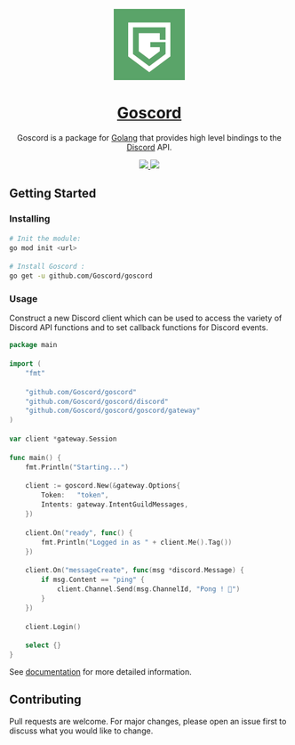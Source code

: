 <p align="center">
  <a href="https://goscord.dev">
    <img src="./resource/logo.png" height="128">
    <h1 align="center">Goscord</h1>
  </a>
</p>

<p align="center">Goscord is a package for <a href="https://golang.org">Golang</a> that provides high level bindings to the <a href="https://discord.com">Discord</a> API.</p>

<p align="center">
  <a href="https://discord.gg/6Np8sbyHXt">
    <img src="https://badgen.net/badge/icon/Discord?icon=discord&label">
  </a>
  <a href="https://goscord.dev">
    <img src="https://badgen.net/badge/icon/Website?icon=chrome&label">
  </a>
</p>

## Getting Started
### Installing
```sh
# Init the module:
go mod init <url> 

# Install Goscord :
go get -u github.com/Goscord/goscord
```

### Usage
Construct a new Discord client which can be used to access the variety of 
Discord API functions and to set callback functions for Discord events.

```go
package main

import (
	"fmt"

	"github.com/Goscord/goscord"
	"github.com/Goscord/goscord/discord"
	"github.com/Goscord/goscord/goscord/gateway"
)

var client *gateway.Session

func main() {
	fmt.Println("Starting...")

	client := goscord.New(&gateway.Options{
		Token:   "token",
		Intents: gateway.IntentGuildMessages,
	})

	client.On("ready", func() {
		fmt.Println("Logged in as " + client.Me().Tag())
	})

	client.On("messageCreate", func(msg *discord.Message) {
		if msg.Content == "ping" {
			client.Channel.Send(msg.ChannelId, "Pong ! 🏓")
		}
	})

	client.Login()

	select {}
}
```

See [documentation](https://goscord.dev/documentation) for more detailed information.

## Contributing
Pull requests are welcome. For major changes, please open an issue first to discuss what you would like to change. 
